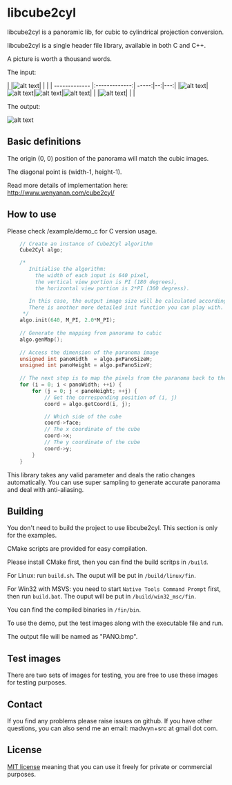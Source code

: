 # libcube2cyl

libcube2cyl is a panoramic lib, for cubic to cylindrical projection conversion.

libcube2cyl is a single header file library, available in both C and C++.

A picture is worth a thousand words.

The input:

| |![alt text](http://paulbourke.net//geometry/transformationprojection/t_test1_00000.jpg)| | |
| ------------- |:-------------:| -----:|--:|---:|
|![alt text](http://paulbourke.net//geometry/transformationprojection/l_test1_00000.jpg)|![alt text](http://paulbourke.net//geometry/transformationprojection/f_test1_00000.jpg)|![alt text](http://paulbourke.net//geometry/transformationprojection/r_test1_00000.jpg)|![alt text](http://paulbourke.net//geometry/transformationprojection/b_test1_00000.jpg)|
| |![alt text](http://paulbourke.net//geometry/transformationprojection/d_test1_00000.jpg)| | |

The output:

![alt text](http://paulbourke.net//geometry/transformationprojection/test1_00000.jpg)

## Basic definitions

The origin (0, 0) position of the panorama will match the cubic images.

The diagonal point is (width-1, height-1).

Read more details of implementation here: http://www.wenyanan.com/cube2cyl/


## How to use

Please check /example/demo_c for C version usage.

```c++
    // Create an instance of Cube2Cyl algorithm
    Cube2Cyl algo;

    /*
       Initialise the algorithm:
         the width of each input is 640 pixel,
         the vertical view portion is PI (180 degrees),
         the horizontal view portion is 2*PI (360 degress).

       In this case, the output image size will be calculated accordingly.
       There is another more detailed init function you can play with.
     */
    algo.init(640, M_PI, 2.0*M_PI);
    
    // Generate the mapping from panorama to cubic
    algo.genMap();
    
    // Access the dimension of the paranoma image
    unsigned int panoWidth  = algo.pxPanoSizeH;
    unsigned int panoHeight = algo.pxPanoSizeV;
    
    // The next step is to map the pixels from the paranoma back to the source images
    for (i = 0; i < panoWidth; ++i) {
        for (j = 0; j < panoHeight; ++j) {
            // Get the corresponding position of (i, j)
            coord = algo.getCoord(i, j);

            // Which side of the cube
            coord->face;
            // The x coordinate of the cube
            coord->x;
            // The y coordinate of the cube
            coord->y;
        }
    }
```

This library takes any valid parameter and deals the ratio changes automatically. You can use super sampling to generate accurate panorama and deal with anti-aliasing.


## Building

You don't need to build the project to use libcube2cyl. This section is only for the examples.

CMake scripts are provided for easy compilation.

Please install CMake first, then you can find the build scritps in `/build`.

For Linux: run `build.sh`.
The ouput will be put in `/build/linux/fin`.

For Win32 with MSVS: you need to start `Native Tools Command Prompt` first, then run `build.bat`.
The ouput will be put in `/build/win32_msc/fin`.

You can find the compiled binaries in `/fin/bin`.

To use the demo, put the test images along with the executable file and run.

The output file will be named as "PANO.bmp".


## Test images

There are two sets of images for testing, you are free to use these images for testing purposes.

## Contact

If you find any problems please raise issues on github. If you have other questions, you can also send me an email: madwyn+src at gmail dot com.

## License

[MIT license](https://github.com/madwyn/Cube2Cyl/blob/master/LICENSE) meaning that you can use it freely for private or commercial purposes.

